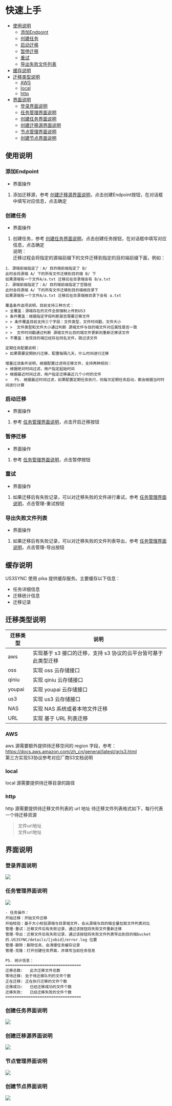 # 快速上手

- [使用说明](#使用说明)
    - [添加Endpoint](#添加endpoint)
    - [创建任务](#创建任务)
    - [启动迁移](#启动迁移)
    - [暂停迁移](#暂停迁移)
    - [重试](#重试)
    - [导出失败文件列表](#导出失败文件列表)
- [缓存说明](#缓存说明)
- [迁移类型说明](#迁移类型说明)
    - [AWS](#aws)
    - [local](#local)
    - [http](#http)
- [界面说明](#界面说明)
    - [登录界面说明](#登录界面说明)
    - [任务管理界面说明](#任务管理界面说明)
    - [创建任务界面说明](#创建任务界面说明)
    - [创建迁移源界面说明](#创建迁移源界面说明)
    - [节点管理界面说明](#节点管理界面说明)
    - [创建节点界面说明](#创建节点界面说明)

## 使用说明

### 添加Endpoint
- 界面操作

1. 添加迁移源，参考 [创建迁移源界面说明](#创建迁移源界面说明)，点击创建Endpoint按钮，在对话框中填写对应信息，点击确定

### 创建任务

- 界面操作

1. 创建任务，参考 [创建任务界面说明](#创建任务界面说明)，点击创建任务按钮，在对话框中填写对应信息，点击确定  
说明：  
迁移过程会将指定的源端前缀下的文件迁移到指定的目的端前缀下面，例如：  
```
1. 源端前缀指定了：A/ 目的端前缀指定了 B/
此时会将源端 A/ 下的所有文件迁移到目的端 B/ 下
如果源端有一个文件A/a.txt 迁移后在目录端会有 B/a.txt
2. 源端前缀指定了：A/ 目的端前缀指定了空路径
此时会将源端 A/ 下的所有文件迁移到目的端根目录下
如果源端有一个文件A/a.txt 迁移后在目录端根目录下会有 a.txt
```

```
覆盖条件选项说明，目前支持三种方式：  
> 全覆盖：源端存在的文件全部强制上传到US3  
> 条件覆盖：根据指定字段判断是否需要迁移文件  
> > 条件覆盖目前支持三个字段：文件类型，文件时间戳，文件大小  
> >  文件类型和文件大小通过判断 源端文件与目的端文件对应属性是否一致  
> >  文件时间戳通过判断 源端文件比目的端文件更新则重新迁移该文件
> 不覆盖：发现目的端已经存在同名文件，跳过该文件  
```
```
定期任务配置说明：
> 如果需要定期执行迁移，配置每隔几天，什么时间进行迁移  
```
```
增量过滤条件说明，根据配置过滤待迁移文件，支持两种规则：  
> 根据绝对时间过滤，用户指定起始时间  
> 根据最近时间过滤，用户指定迁移最近几个小时的文件   
>   PS. 根据最近时间过滤，如果配置定期任务执行，则每次定期任务启动，都会根据当时时间进行计算  
```

### 启动迁移

- 界面操作

1. 参考 [任务管理界面说明](#任务管理界面说明)，点击开启迁移按钮

### 暂停迁移

- 界面操作

1. 参考 [任务管理界面说明](#任务管理界面说明)，点击暂停按钮


### 重试
- 界面操作

1. 如果迁移后有失败记录，可以对迁移失败的文件进行重试，参考 [任务管理界面说明](#任务管理界面说明)，点击管理-重试按钮

### 导出失败文件列表
- 界面操作

1. 如果迁移后有失败记录，可以对迁移失败的文件列表导出，参考 [任务管理界面说明](#任务管理界面说明)，点击管理-导出按钮

## 缓存说明
US3SYNC 使用 pika 提供缓存服务。主要缓存以下信息：

- 任务详细信息
- 迁移统计信息
- 迁移记录

## 迁移类型说明

| 迁移类型 | 说明                                                           |
| -------- | -------------------------------------------------------------- |
| aws      | 实现基于 s3 接口的迁移，支持 s3 协议的云平台皆可基于此类型迁移 |
| oss      | 实现 oss 云存储接口                                            |
| qiniu    | 实现 qiniu 云存储接口                                          |
| youpai   | 实现 youpai 云存储接口                                         |
| us3      | 实现 us3 云存储接口                                            |
| NAS      | 实现 NAS 系统或者本地文件迁移                                  |
| URL      | 实现 基于 URL 列表迁移                                         |

### AWS
aws 源需要额外提供待迁移空间的 region 字段，参考：https://docs.aws.amazon.com/zh_cn/general/latest/gr/s3.html  
第三方实现S3协议参考对应厂商S3文档说明

### local
local 源需要提供待迁移目录的路径

### http
http 源需要提供待迁移文件列表的 url 地址
待迁移文件列表格式如下，每行代表一个待迁移资源
>
> 文件url地址  
> 文件url地址
> 

## 界面说明

### 登录界面说明

![](http://ufile-release.cn-bj.ufileos.com/us3sync/doc/login.png)

### 任务管理界面说明

![](http://ufile-release.cn-bj.ufileos.com/us3sync/doc/job-detail.png)

```
- 任务操作：
开始迁移：开始文件迁移
开始校验：基于大小校验源端与目录端文件，会从源端与目的端全量拉取文件列表对比
管理-重试：迁移文件后有失败记录，通过该按钮将失败文件重新迁移
管理-导出：迁移文件后有失败记录，通过该按钮将失败文件列表导出到目的端bucket的.US3SYNC/details/[jobid]/error.log 位置
管理-删除：删除任务，会清理任务缓存记录
管理-克隆：打开创建任务界面，并填写当前任务信息

PS. 统计信息：
=================================
迁移总数:   此次迁移文件总数
等待迁移: 处于待迁移队列的文件个数
正在迁移: 正在执行迁移的文件个数
迁移成功:   已经迁移成功的文件个数
迁移失败:   已经迁移失败的文件个数
=================================
```

### 创建任务界面说明

![](http://ufile-release.cn-bj.ufileos.com/us3sync/doc/create-job.png)

### 创建迁移源界面说明

![](http://ufile-release.cn-bj.ufileos.com/us3sync/doc/create-ep.png)

### 节点管理界面说明

![](http://ufile-release.cn-bj.ufileos.com/us3sync/doc/node-detail.png)

### 创建节点界面说明

![](http://ufile-release.cn-bj.ufileos.com/us3sync/doc/create-node.png)

